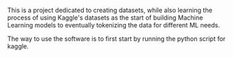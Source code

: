 This is a project dedicated to creating datasets, while also learning the process of using Kaggle's datasets as the start of building Machine Learning models to eventually tokenizing the data for different ML needs.

The way to use the software is to first start by running the python script for kaggle.
